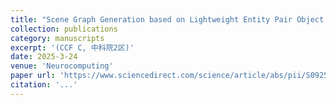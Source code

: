 ```yaml
---
title: "Scene Graph Generation based on Lightweight Entity Pair Object Detection and Relation Classification Ensemble"
collection: publications
category: manuscripts
excerpt: '(CCF C, 中科院2区)'
date: 2025-3-24
venue: 'Neurocomputing'
paper url: 'https://www.sciencedirect.com/science/article/abs/pii/S0925231225008021'
citation: '...'
---
```

